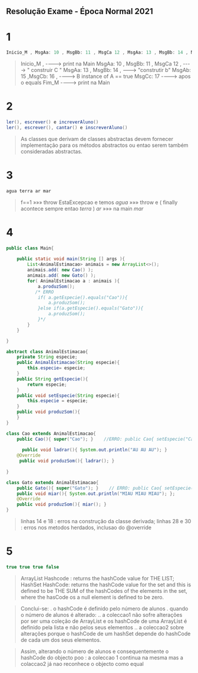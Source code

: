 ## Resolução Exame - Época Normal 2021

# 1 
``` java
Inicio_M , MsgAa: 10 , MsgBb: 11 , MsgCa 12 , MsgAa: 13 , MsgBb: 14 , MsgAb: 15 ,MsgCb: 16 , MsgCc: 17 , Fim_M 
```
> Inicio_M , ----> print na Main
MsgAa: 10 , MsgBb: 11 , MsgCa 12 ,  ---->  " construir C "
MsgAa: 13 , MsgBb: 14 , ---> "construtir b"
MsgAb: 15 ,MsgCb: 16 ,  ----> B instance of A == true 
MsgCc: 17 ----> apos o equals 
Fim_M ----> print na Main


# 2
``` java
ler(), escrever() e increverAluno()
ler(), escrever(), cantar() e inscreverAluno()
```
> As classes que derivam de classes abstractas devem fornecer implementação para os métodos abstractos ou entao serem também consideradas abstractas. 


# 3
``` java
agua terra ar mar 
```
> f==1 »»» throw EstaExcepcao e temos *agua*  »»» throw e ( finally acontece sempre entao *terra* )  *ar*  »»»  na main  *mar*




# 4 
``` java
public class Main{
    
    public static void main(String [] args ){
        List<AnimalEstimacao> animais = new ArrayList<>();
        animais.add( new Cao() ); 
        animais.add( new Gato() );
        for( AnimalEstimacao a : animais ){
            a.produzSom();
           /* ERRO
            if( a.getEspecie().equals("Cao")){
                a.produzSom();
            }else if(a.getEspecie().equals("Gato")){
                a.produzSom();
            }*/
        }
    }

}

abstract class AnimalEstimacao{
    private String especie;
    public AnimalEstimacao(String especie){
        this.especie= especie;
    }
    public String getEspecie(){
        return especie;
    }
    public void setEspecie(String especie){
        this.especie = especie;
    }
    public void produzSom(){
    }
}

class Cao extends AnimalEstimacao{
    public Cao(){ super("Cao"); }    //ERRO: public Cao{ setEspecie("Cao");}
    
      public void ladrar(){ System.out.println("AU AU AU"); }
    @Override                                    
     public void produzSom(){ ladrar(); }
   
}

class Gato extends AnimalEstimacao{
    public Gato(){ super("Gato"); }    // ERRO: public Cao{ setEspecie("Cao");}
    public void miar(){ System.out.println("MIAU MIAU MIAU"); };
    @Override
    public void produzSom(){ miar(); }
}
```

> linhas 14 e 18 : erros na construção da classe derivada;
linhas 28 e 30 : erros nos metodos herdados, inclusao do @override 



# 5 
``` java
true true true false 
```
> ArrayList Hashcode : returns the hashCode value for THE LIST; 
HashSet HashCode: returns the hashCode value for the set and this is defined to be THE SUM of the hashCodes of the elements in the set, where the hasCode os a null element is defined to be zero. 

> Conclui-se:
    . o hashCode é definido pelo número de alunos
    . quando o número de alunos é alterado: 
    .. a coleccao1 não sofre alterações por ser uma coleção de ArrayList e os hashCode de uma ArrayList é definido pela lista e não pelos seus elementos
    .. a coleccao2 sobre alterações porque o hashCode de um hashSet depende do hashCode de cada um dos seus elementos. 

>Assim, alterando o número de alunos e consequentemente o hashCode do objecto poo : a coleccao 1 continua na mesma mas a colaccao2 já nao reconhece o objecto como equal




``` java

```